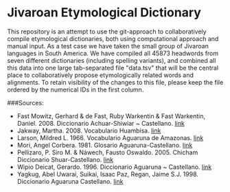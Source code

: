 # Jivaroan Etymological Dictionary

This repository is an attempt to use the git-approach to collaboratively compile etymological dictionaries, both using computational approach and manual input. As a test case we have taken the small group of Jivaroan languages in South America. We have compiled all 45873 headwords from seven different dictionaries (including spelling variants), and combined all this data into one large tab-separated file "data.tsv" that will be the central place to collaboratively propose etymologically related words and alignments. To retain visibility of the changes to this file, please keep the file ordered by the numerical IDs in the first column.

###Sources:

* Fast Mowitz, Gerhard & de Fast, Ruby Warkentin & Fast Warkentin, Daniel. 2008. Diccionario Achuar-Shiwiar ~ Castellano. [link][fastmowitz2008]
* Jakway, Martha. 2008. Vocabulario Huambisa. [link][jakway2008]
* Larson, Mildred L. 1966. Vocabulario Aguaruna de Amazonas. [link][larson1966]
* Mori, Angel Corbera. 1981. Glosario Aguaruna-Castellano. [link][mori1981]
* Pellizaro, P. Siro M. & Náwech, Fausto Oswaldo. 2005. Chicham Diccionario Shuar-Castellano. [link][pellizaronawech2005]
* Wipio Deicat, Gerardo. 1996. Diccionario Aguaruna ~ Castellano. [link][wipiodeicat1996]
* Yagkug, Abel Uwarai, Suikai, Isaac Paz, Regan, Jaime S.J. 1998. Diccionario Aguaruna Castellano. [link][yagkug1998]

[fastmowitz2008]: http://www.quanthistling.info/data/source/fastmowitz2008/dictionary-85-344.html
[jakway2008]: http://www.quanthistling.info/data/source/jakway2008/dictionary-15-125.html
[larson1966]: http://www.quanthistling.info/data/source/larson1966/dictionary-1-90.html
[mori1981]: http://www.quanthistling.info/data/source/mori1981/dictionary-1-78.html
[pellizaronawech2005]: http://www.quanthistling.info/data/source/pellizaronawech2005/dictionary-112-495.html
[wipiodeicat1996]: http://www.quanthistling.info/data/source/wipiodeicat1996/dictionary-19-150.html
[yagkug1998]: http://www.quanthistling.info/data/source/yagkug1998/dictionary-8-158.html
